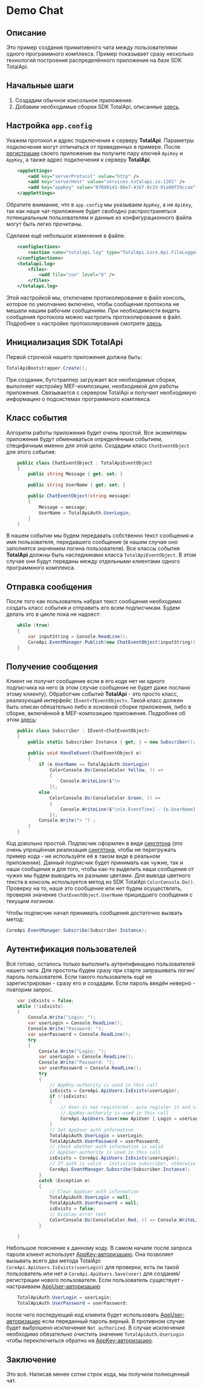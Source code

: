 Demo Chat
=========

Описание
--------
Это пример создания примитивного чата между пользователями одного программного комплекса. Пример показывает сразу несколько технологий  построения распределённого приложения на базе SDK TotalApi.

Начальные шаги
-------------
1. Создадим обычное консольное приложение.
2. Добавим необходимые сборки SDK TotalApi, описанные [здесь](https://github.com/TotalApi/SDK-dNet#3-include-the-sdk-modules).

Настройка `app.config`
----------------------
Укажем протокол и адрес подключения к серверу **TotalApi**. Параметры подключения могут отличаться от приведенных в примере.
После [регистрации](http://billing.totalapi.io) своего приложения вы получите пару ключей `ApiKey` и `AppKey`, а также адрес подключения к серверу **TotalApi**. 
```xml
    <appSettings>
        <add key="serverProtocol" value="http" />
        <add key="serverHost" value="services.totalapi.io:1202" />
        <add key="appKey" value="07088143-08e7-416f-8c33-01e80f59ccae" />
    </appSettings>
```
Обратите внимание, что в `app.config` мы указываем `AppKey`, а не `ApiKey`, так как наше чат-приложение будет свободно распространяться потенциальным пользователям и данные из конфигурационного файла могут быть легко прочитаны.

Сделаем ещё небольшое изменение в файле.  
```xml
    <configSections>
        <section name="totalapi.log" type="TotalApi.Core.Api.FileLoggerConfiguration, TotalApi.Core" />
    </configSections>
    <totalapi.log>
        <files>
            <add file="con" level="0" />
        </files>
    </totalapi.log>
```
Этой настройкой мы, отключаем протоколирование в файл консоль, которое по умолчанию включено, чтобы сообщения протокола не мешали нашим рабочим сообщениям. При необходимости видеть сообщения протокола можно настроить протоколирование в файл. Подробнее о настройке протоколирования смотрите [здесь](https://github.com/TotalApi/SDK-dNet/blob/master/documentation/sdksettings.md#appllication-log-parameters).

Инициализация SDK TotalApi
--------------------------
Первой строчкой нашего приложения должна быть:
```C#
TotalApiBootstrapper.Create();
```
При создании, бутстраппер загружает все необходимые сборки, выполняет настройку MEF-композиции, необходимой для работы приложения. Связывается с сервером TotalApi и получает необходимую информацию о подсистемах программного комплекса.   


Класс события
-------------
Алгоритм работы приложения будет очень простой. Все экземпляры приложения будут обмениваться определённым событием, специфичным именно для этой цели. 
Создадим класс `ChatEventObject` для этого события:
```C#
    public class ChatEventObject : TotalApiEventObject
    {
        public string Message { get; set; }

        public string UserName { get; set; }

        public ChatEventObject(string message)
        {
            Message = message;
            UserName = TotalApiAuth.UserLogin;
        }
    }
``` 
В нашем событии мы будем передавать собственно текст сообщения и имя пользователя, передавшего сообщение (в нашем случае оно заполнятся значением логина пользователя). 
Все классы события **TotalApi** должны быть наследниками класса `TotalApiEventObject`. В этом случае они будут переданы между отдельными клиентами одного программного комплекса.


Отправка сообщения
------------------
После того как пользователь набрал текст сообщения необходимо создать класс события и отправить его всем подписчикам. Будем делать это в цикле пока не надоест:
```C#
    while (true)
    {
        var inputString = Console.ReadLine();
        CoreApi.EventManager.Publish(new ChatEventObject(inputString));
    }
``` 

Получение сообщения
-------------------
Клиент не получит сообщение если в его коде нет ни одного подписчика на него (в этом случае сообщение не будет даже послано этому клиенту). Обработчик событий **TotalApi** - это просто класс, реализующий интерфейс `IEvent<TEventObject>`. Такой класс должен быть описан обязательно либо в основной сборке приложения, либо в сборке, включённой в MEF-композицию приложения. Подробнее об этом [здесь](https://github.com/TotalApi/SDK-dNet/blob/master/documentation/sdkload.md#using-mef-platform):
```C#
    public class Subscriber : IEvent<ChatEventObject>
    {
        public static Subscriber Instance { get; } = new Subscriber();

        public void HandleEvent(ChatEventObject e)
        {
            if (e.UserName == TotalApiAuth.UserLogin)
                ColorConsole.Do(ConsoleColor.Yellow, () =>
                {
                    Console.WriteLine($"\n                                               {e.EventTime} - Me > {e.Message}");
                });
            else
                ColorConsole.Do(ConsoleColor.Green, () =>
                {
                    Console.WriteLine($"\n{e.EventTime} - {e.UserName} > {e.Message}");
                });
            Console.Write("> ") ;
        }
    }
``` 
Код довольно простой. Подписчик оформлен в виде [синглтона](https://en.wikipedia.org/wiki/Singleton_pattern) (это очень упрощённая реализация [синглтона](https://en.wikipedia.org/wiki/Singleton_pattern), чтобы не перегружать пример кода - не используйте её в таком виде в реальном приложении).
Данный подписчик будет принимать как чужие, так и наши сообщения и для того, чтобы как-то выделить наши сообщения от чужих мы будем выводить их разными цветами. Для вывода цветного текста в консоль используется метод из SDK TotalApi `ColorConsole.Do()`. Проверку на то, наше это сообщение или нет будем осуществлять, проверяя значение `ChatEventObject.UserName` пришедшего сообщения с текущим логином.

Чтобы подписчик начал принимать сообщения достаточно вызвать метод:
```C#
CoreApi.EventManager.Subscribe(Subscriber.Instance);
```

Аутентификация пользователей
----------------------------
Всё готово, осталось только выполнить аутентификацию пользователей нашего чата. Для простоты будем сразу при старте запрашивать логин/пароль пользователя. Если такого пользователь ещё не зарегистрирован - сразу его и создадим. Если пароль введён неверно - повторим запрос.
```C#
    var isExists = false;
    while (!isExists)
    {
        Console.Write("Login: ");
        var userLogin = Console.ReadLine();
        Console.Write("Password: ");
        var userPassword = Console.ReadLine();
        try
        {
            Console.Write("Login: ");
            var userLogin = Console.ReadLine();
            Console.Write("Password: ");
            var userPassword = Console.ReadLine();
            try
            {
                // AppKey-authority is used in this call
                isExists = CoreApi.ApiUsers.IsExists(userLogin);
                if (!isExists)
                {
                    // User is not registered - auto register it and sign in
                    // AppKey-authority is used in this call
                    CoreApi.ApiUsers.Save(new ApiUser { Login = userLogin, Password = userPassword }, true);
                }
                // Set AppUser auth information
                TotalApiAuth.UserLogin = userLogin;
                TotalApiAuth.UserPassword = userPassword;
                // Check whether auth information is valid
                // AppUser-authority is used in this call
                isExists = CoreApi.ApiUsers.IsExists(userLogin);
                // If auth is valid - initialize subscriber, otherwise exception will be thrown
                CoreApi.EventManager.Subscribe(Subscriber.Instance);
            }
            catch (Exception e)
            {
                // Clear AppUser auth information
                TotalApiAuth.UserLogin = null;
                TotalApiAuth.UserPassword = null;
                isExists = false;
                // Display error text
                ColorConsole.Do(ConsoleColor.Red, () => Console.WriteLine(e.FullMessage()));
            }

    }

```
Небольшое пояснение к данному коду. В самом начале после запроса пароля клиент использует [AppKey-авторизацию](https://github.com/TotalApi/SDK-dNet/blob/master/documentation/auth.md#authentication-types-of-totalapi). Она позволяет вызывать всего два метода TotalApi: `CoreApi.ApiUsers.IsExists(userLogin)` для проверки, есть ли такой пользователь или нет и `CoreApi.ApiUsers.Save(user)` для создания/регистрации нового пользователя.
Если пользователь существует - настраиваем [AppUser-авторизацию](https://github.com/TotalApi/SDK-dNet/blob/master/documentation/auth.md#authentication-types-of-totalapi)
```C#
    TotalApiAuth.UserLogin = userLogin;
    TotalApiAuth.UserPassword = userPassword;
```
после чего последующий код клиента будет использовать [AppUser-авторизацию](https://github.com/TotalApi/SDK-dNet/blob/master/documentation/auth.md#authentication-types-of-totalapi) если переданный пароль верный. В противном случае будет выброшено исключение `Not authorized`.
В случае исключения необходимо обязательно очистить значение `TotalApiAuth.UserLogin` чтобы переключиться обратно на [AppKey-авторизацию](https://github.com/TotalApi/SDK-dNet/blob/master/documentation/auth.md#authentication-types-of-totalapi).

Заключение
----------
Это всё. Написав менее сотни строк кода, мы получили полноценный чат. 